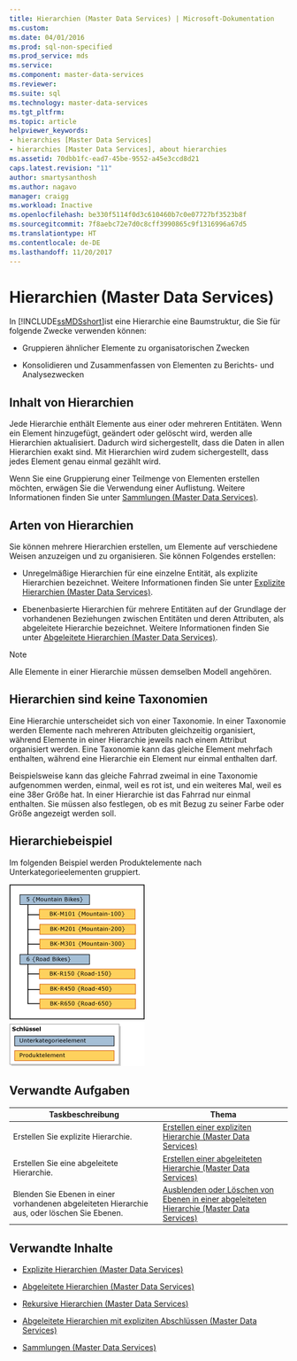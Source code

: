 ```yaml
---
title: Hierarchien (Master Data Services) | Microsoft-Dokumentation
ms.custom: 
ms.date: 04/01/2016
ms.prod: sql-non-specified
ms.prod_service: mds
ms.service: 
ms.component: master-data-services
ms.reviewer: 
ms.suite: sql
ms.technology: master-data-services
ms.tgt_pltfrm: 
ms.topic: article
helpviewer_keywords:
- hierarchies [Master Data Services]
- hierarchies [Master Data Services], about hierarchies
ms.assetid: 70dbb1fc-ead7-45be-9552-a45e3ccd8d21
caps.latest.revision: "11"
author: smartysanthosh
ms.author: nagavo
manager: craigg
ms.workload: Inactive
ms.openlocfilehash: be330f5114f0d3c610460b7c0e07727bf3523b8f
ms.sourcegitcommit: 7f8aebc72e7d0c8cff3990865c9f1316996a67d5
ms.translationtype: HT
ms.contentlocale: de-DE
ms.lasthandoff: 11/20/2017
---
```

# <a name="hierarchies-master-data-services"></a>Hierarchien (Master Data Services)
  In [!INCLUDE[ssMDSshort](../includes/ssmdsshort-md.md)]ist eine Hierarchie eine Baumstruktur, die Sie für folgende Zwecke verwenden können:  
  
-   Gruppieren ähnlicher Elemente zu organisatorischen Zwecken  
  
-   Konsolidieren und Zusammenfassen von Elementen zu Berichts- und Analysezwecken  
  
## <a name="what-hierarchies-contain"></a>Inhalt von Hierarchien  
 Jede Hierarchie enthält Elemente aus einer oder mehreren Entitäten. Wenn ein Element hinzugefügt, geändert oder gelöscht wird, werden alle Hierarchien aktualisiert. Dadurch wird sichergestellt, dass die Daten in allen Hierarchien exakt sind. Mit Hierarchien wird zudem sichergestellt, dass jedes Element genau einmal gezählt wird.  
  
 Wenn Sie eine Gruppierung einer Teilmenge von Elementen erstellen möchten, erwägen Sie die Verwendung einer Auflistung. Weitere Informationen finden Sie unter [Sammlungen &#40;Master Data Services&#41;](../master-data-services/collections-master-data-services.md).  
  
## <a name="kinds-of-hierarchies"></a>Arten von Hierarchien  
 Sie können mehrere Hierarchien erstellen, um Elemente auf verschiedene Weisen anzuzeigen und zu organisieren. Sie können Folgendes erstellen:  
  
-   Unregelmäßige Hierarchien für eine einzelne Entität, als explizite Hierarchien bezeichnet. Weitere Informationen finden Sie unter [Explizite Hierarchien &#40;Master Data Services&#41;](../master-data-services/explicit-hierarchies-master-data-services.md).  
  
-   Ebenenbasierte Hierarchien für mehrere Entitäten auf der Grundlage der vorhandenen Beziehungen zwischen Entitäten und deren Attributen, als abgeleitete Hierarchie bezeichnet. Weitere Informationen finden Sie unter [Abgeleitete Hierarchien &#40;Master Data Services&#41;](../master-data-services/derived-hierarchies-master-data-services.md).  
  
> [!NOTE]  
>  Alle Elemente in einer Hierarchie müssen demselben Modell angehören.  
  
## <a name="hierarchies-are-not-taxonomies"></a>Hierarchien sind keine Taxonomien  
 Eine Hierarchie unterscheidet sich von einer Taxonomie. In einer Taxonomie werden Elemente nach mehreren Attributen gleichzeitig organisiert, während Elemente in einer Hierarchie jeweils nach einem Attribut organisiert werden. Eine Taxonomie kann das gleiche Element mehrfach enthalten, während eine Hierarchie ein Element nur einmal enthalten darf.  
  
 Beispielsweise kann das gleiche Fahrrad zweimal in eine Taxonomie aufgenommen werden, einmal, weil es rot ist, und ein weiteres Mal, weil es eine 38er Größe hat. In einer Hierarchie ist das Fahrrad nur einmal enthalten. Sie müssen also festlegen, ob es mit Bezug zu seiner Farbe oder Größe angezeigt werden soll.  
  
## <a name="hierarchy-example"></a>Hierarchiebeispiel  
 Im folgenden Beispiel werden Produktelemente nach Unterkategorieelementen gruppiert.  
  
 ![Beispiel für nach Unterkategorie gruppierte Hierarchie](../master-data-services/media/mds-conc-hierarchy.gif "Hierarchy Grouped by Subcategory Example")  
  
## <a name="related-tasks"></a>Verwandte Aufgaben  
  
|Taskbeschreibung|Thema|  
|----------------------|-----------|  
|Erstellen Sie explizite Hierarchie.|[Erstellen einer expliziten Hierarchie &#40;Master Data Services&#41;](../master-data-services/create-an-explicit-hierarchy-master-data-services.md)|  
|Erstellen Sie eine abgeleitete Hierarchie.|[Erstellen einer abgeleiteten Hierarchie &#40;Master Data Services&#41;](../master-data-services/create-a-derived-hierarchy-master-data-services.md)|  
|Blenden Sie Ebenen in einer vorhandenen abgeleiteten Hierarchie aus, oder löschen Sie Ebenen.|[Ausblenden oder Löschen von Ebenen in einer abgeleiteten Hierarchie &#40;Master Data Services&#41;](../master-data-services/hide-or-delete-levels-in-a-derived-hierarchy-master-data-services.md)|  
  
## <a name="related-content"></a>Verwandte Inhalte  
  
-   [Explizite Hierarchien &#40;Master Data Services&#41;](../master-data-services/explicit-hierarchies-master-data-services.md)  
  
-   [Abgeleitete Hierarchien &#40;Master Data Services&#41;](../master-data-services/derived-hierarchies-master-data-services.md)  
  
-   [Rekursive Hierarchien &#40;Master Data Services&#41;](../master-data-services/recursive-hierarchies-master-data-services.md)  
  
-   [Abgeleitete Hierarchien mit expliziten Abschlüssen &#40;Master Data Services&#41;](../master-data-services/derived-hierarchies-with-explicit-caps-master-data-services.md)  
  
-   [Sammlungen &#40;Master Data Services&#41;](../master-data-services/collections-master-data-services.md)  
  
  

